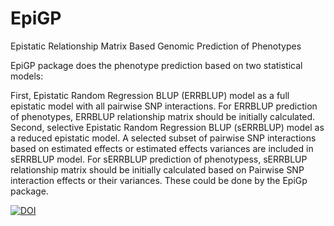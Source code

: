# EpiGP
Epistatic Relationship Matrix Based Genomic Prediction of Phenotypes

EpiGP package does the phenotype prediction based on two statistical models:

First, Epistatic Random Regression BLUP (ERRBLUP) model as a full epistatic model with all pairwise SNP interactions. For ERRBLUP prediction of phenotypes, ERRBLUP relationship matrix should be initially calculated. 
Second, selective Epistatic Random Regression BLUP (sERRBLUP) model as a reduced epistatic model. A selected subset of pairwise SNP interactions based on estimated effects or estimated effects variances are included in sERRBLUP model. For sERRBLUP prediction of phenotypess, sERRBLUP relationship matrix should be initially calculated based on Pairwise SNP interaction effects or their variances. These could be done by the EpiGp package.







[![DOI](https://zenodo.org/badge/218787967.svg)](https://zenodo.org/badge/latestdoi/218787967)
